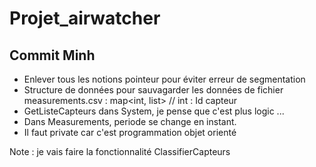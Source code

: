# Projet_airwatcher

## Commit Minh
- Enlever tous les notions pointeur pour éviter erreur de segmentation
- Structure de données pour sauvagarder les données de fichier measurements.csv : map<int, list<Measurements>> 
// int : Id capteur
- GetListeCapteurs dans System, je pense que c'est plus logic ...
- Dans Measurements, periode se change en instant.
- Il faut private car c'est programmation objet orienté

Note : je vais faire la fonctionnalité ClassifierCapteurs
